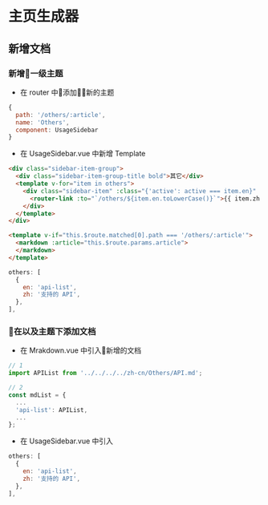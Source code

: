 # 主页生成器

## 新增文档

### 新增一级主题

- 在 router 中添加新的主题

```js
{
  path: '/others/:article',
  name: 'Others',
  component: UsageSidebar
}
```

- 在 UsageSidebar.vue 中新增 Template

```html
<div class="sidebar-item-group">
  <div class="sidebar-item-group-title bold">其它</div>
  <template v-for="item in others">
    <div class="sidebar-item" :class="{'active': active === item.en}" :key="item.en">
      <router-link :to="`/others/${item.en.toLowerCase()}`">{{ item.zh }}</router-link>
    </div>
  </template>
</div>

<template v-if="this.$route.matched[0].path === '/others/:article'">
  <markdown :article="this.$route.params.article">
  </markdown>
</template>
```

```js
others: [
  {
    en: 'api-list',
    zh: '支持的 API',
  },
],
```

### 在以及主题下添加文档

- 在 Mrakdown.vue 中引入新增的文档

```js
// 1
import APIList from '../../../../zh-cn/Others/API.md';

// 2
const mdList = {
  ...
  'api-list': APIList,
  ...
};
```

- 在 UsageSidebar.vue 中引入

```js
others: [
  {
    en: 'api-list',
    zh: '支持的 API',
  },
],
```
